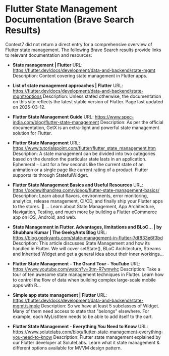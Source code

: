 # Flutter State Management Documentation (Brave Search Results)

Context7 did not return a direct entry for a comprehensive overview of Flutter state management. The following Brave Search results provide links to relevant documentation and resources:

*   **State management | Flutter**
    URL: https://flutter.dev/docs/development/data-and-backend/state-mgmt
    Description: Content covering state management in Flutter apps.

*   **List of state management approaches | Flutter**
    URL: https://flutter.dev/docs/development/data-and-backend/state-mgmt/options
    Description: Unless stated otherwise, the documentation on this site reflects the latest stable version of Flutter. Page last updated on 2025-03-12.

*   **Flutter State Management Guide**
    URL: https://www.spec-india.com/blog/flutter-state-management
    Description: As per the official documentation, GetX is an extra-light and powerful state management solution for Flutter.

*   **Flutter State Management**
    URL: https://www.tutorialspoint.com/flutter/flutter_state_management.htm
    Description: A state management can be divided into two categories based on the duration the particular state lasts in an application. Ephemeral − Last for a few seconds like the current state of an animation or a single page like current rating of a product. Flutter supports its through StatefulWidget.

*   **Flutter State Management Basics and Useful Resources**
    URL: https://codewithandrea.com/videos/flutter-state-management-basics/
    Description: Learn about flavors, environments, error monitoring, analytics, release management, CI/CD, and finally ship your Flutter apps to the stores. 🚀 ... Learn about State Management, App Architecture, Navigation, Testing, and much more by building a Flutter eCommerce app on iOS, Android, and web.

*   **State Management in Flutter. Advantages, limitations and BLoC… | by Shubham Kumar | The GeekyAnts Blog**
    URL: https://blog.geekyants.com/state-management-in-flutter-7df833e6f3bd
    Description: This article discusses State Management and how its handled in Flutter. We will cover setState(), BLoC Architecture, Streams and Inherited Widget and get a general idea about their inner workings…

*   **Flutter State Management - The Grand Tour - YouTube**
    URL: https://www.youtube.com/watch?v=3tm-R7ymwhc
    Description: Take a tour of ten awesome state management techniques in Flutter. Learn how to control the flow of data when building complex large-scale mobile apps with R...

*   **Simple app state management | Flutter**
    URL: https://flutter.dev/docs/development/data-and-backend/state-mgmt/simple
    Description: So we have at least 5 subclasses of Widget. Many of them need access to state that "belongs" elsewhere. For example, each MyListItem needs to be able to add itself to the cart.

*   **Flutter State Management - Everything You Need to Know**
    URL: https://www.solutelabs.com/blog/flutter-state-management-everything-you-need-to-know
    Description: Flutter state management explained by our Flutter developer at SoluteLabs. Learn what it state management & different options available for MVVM design pattern.
